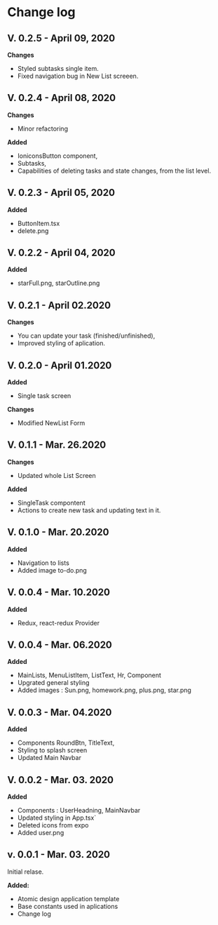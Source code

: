 # Change log

## V. 0.2.5 - April 09, 2020

**Changes**

-   Styled subtasks single item.
-   Fixed navigation bug in New List screeen.

## V. 0.2.4 - April 08, 2020

**Changes**

-   Minor refactoring

**Added**

-   IoniconsButton component,
-   Subtasks,
-   Capabilities of deleting tasks and state changes, from the list level.

## V. 0.2.3 - April 05, 2020

**Added**

-   ButtonItem.tsx
-   delete.png

## V. 0.2.2 - April 04, 2020

**Added**

-   starFull.png, starOutline.png

## V. 0.2.1 - April 02.2020

**Changes**

-   You can update your task (finished/unfinished),
-   Improved styling of aplication.

## V. 0.2.0 - April 01.2020

**Added**

-   Single task screen

**Changes**

-   Modified NewList Form

## V. 0.1.1 - Mar. 26.2020

**Changes**

-   Updated whole List Screen

**Added**

-   SingleTask compontent
-   Actions to create new task and updating text in it.

## V. 0.1.0 - Mar. 20.2020

**Added**

-   Navigation to lists
-   Added image to-do.png

## V. 0.0.4 - Mar. 10.2020

**Added**

-   Redux, react-redux Provider

## V. 0.0.4 - Mar. 06.2020

**Added**

-   MainLists, MenuListItem, ListText, Hr, Component
-   Upgrated general styling
-   Added images : Sun.png, homework.png, plus.png, star.png

## V. 0.0.3 - Mar. 04.2020

**Added**

-   Components RoundBtn, TitleText,
-   Styling to splash screen
-   Updated Main Navbar

## V. 0.0.2 - Mar. 03. 2020

**Added**

-   Components : UserHeadning, MainNavbar
-   Updated styling in App.tsx`
-   Deleted icons from expo
-   Added user.png

## v. 0.0.1 - Mar. 03. 2020

Initial relase.

**Added:**

-   Atomic design application template
-   Base constants used in aplications
-   Change log

